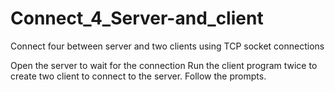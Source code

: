 # Connect_4_Server-and_client
Connect four between server and two clients using TCP socket connections


Open the server to wait for the connection
Run the client program twice to create two client to connect to the server.
Follow the prompts.
